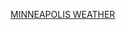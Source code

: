 <a class="weatherwidget-io" href="https://forecast7.com/en/44d98n93d27/minneapolis/?unit=us" data-label_1="MINNEAPOLIS" data-label_2="WEATHER" data-font="Times New Roman" data-theme="pure" >MINNEAPOLIS WEATHER</a>
<script>
!function(d,s,id){var js,fjs=d.getElementsByTagName(s)[0];if(!d.getElementById(id)){js=d.createElement(s);js.id=id;js.src='https://weatherwidget.io/js/widget.min.js';fjs.parentNode.insertBefore(js,fjs);}}(document,'script','weatherwidget-io-js');
</script>
